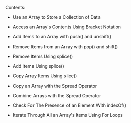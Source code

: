 Contents:

* Use an Array to Store a Collection of Data

* Access an Array's Contents Using Bracket Notation

* Add Items to an Array with push() and unshift()

* Remove Items from an Array with pop() and shift()

* Remove Items Using splice()

* Add Items Using splice()

* Copy Array Items Using slice()

* Copy an Array with the Spread Operator

* Combine Arrays with the Spread Operator

* Check For The Presence of an Element With indexOf()

* Iterate Through All an Array's Items Using For Loops
